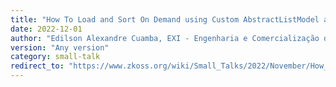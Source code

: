 ```yaml
---
title: "How To Load and Sort On Demand using Custom AbstractListModel and Sortable"
date: 2022-12-01
author: "Edilson Alexandre Cuamba, EXI - Engenharia e Comercialização de Sistemas Informáticos"
version: "Any version"
category: small-talk
redirect_to: "https://www.zkoss.org/wiki/Small_Talks/2022/November/How_To_Load_and_Sort_On_Demand_using_Custom_AbstractListModel_and_Sortable"
---
```

